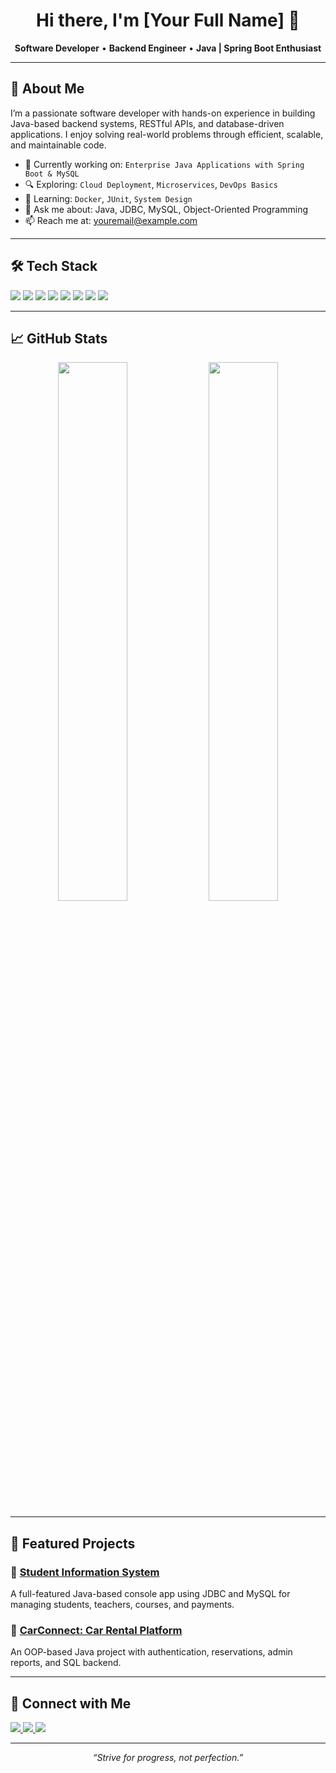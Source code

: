 <h1 align="center">Hi there, I'm [Your Full Name] 👋</h1>

<p align="center">
  <b>Software Developer</b> • <b>Backend Engineer</b> • <b>Java | Spring Boot Enthusiast</b>
</p>

---

## 🚀 About Me

I’m a passionate software developer with hands-on experience in building Java-based backend systems, RESTful APIs, and database-driven applications. I enjoy solving real-world problems through efficient, scalable, and maintainable code.

- 🎯 Currently working on: `Enterprise Java Applications with Spring Boot & MySQL`
- 🔍 Exploring: `Cloud Deployment`, `Microservices`, `DevOps Basics`
- 🧠 Learning: `Docker`, `JUnit`, `System Design`
- 💬 Ask me about: Java, JDBC, MySQL, Object-Oriented Programming
- 📫 Reach me at: [youremail@example.com](mailto:youremail@example.com)

---

## 🛠️ Tech Stack

<p align="left">
  <img src="https://img.shields.io/badge/Java-ED8B00?style=for-the-badge&logo=openjdk&logoColor=white" />
  <img src="https://img.shields.io/badge/Spring%20Boot-6DB33F?style=for-the-badge&logo=spring-boot&logoColor=white" />
  <img src="https://img.shields.io/badge/MySQL-00758F?style=for-the-badge&logo=mysql&logoColor=white" />
  <img src="https://img.shields.io/badge/JDBC-007396?style=for-the-badge&logo=java&logoColor=white" />
  <img src="https://img.shields.io/badge/HTML-E34F26?style=for-the-badge&logo=html5&logoColor=white" />
  <img src="https://img.shields.io/badge/CSS-1572B6?style=for-the-badge&logo=css3&logoColor=white" />
  <img src="https://img.shields.io/badge/Git-F05032?style=for-the-badge&logo=git&logoColor=white" />
  <img src="https://img.shields.io/badge/GitHub-181717?style=for-the-badge&logo=github&logoColor=white" />
</p>

---

## 📈 GitHub Stats

<p align="center">
  <img src="https://github-readme-stats.vercel.app/api?username=YOUR_USERNAME&show_icons=true&theme=tokyonight&hide_border=true" width="47%">
  <img src="https://streak-stats.demolab.com/?user=YOUR_USERNAME&theme=tokyonight&hide_border=true" width="47%">
</p>

---

## 📌 Featured Projects

### 🔹 [Student Information System](https://github.com/YOUR_USERNAME/student-information-system)
A full-featured Java-based console app using JDBC and MySQL for managing students, teachers, courses, and payments.

### 🔹 [CarConnect: Car Rental Platform](https://github.com/YOUR_USERNAME/carconnect)
An OOP-based Java project with authentication, reservations, admin reports, and SQL backend.

---

## 🤝 Connect with Me

<p align="left">
  <a href="https://linkedin.com/in/YOUR_LINK" target="_blank">
    <img src="https://img.shields.io/badge/LinkedIn-blue?style=for-the-badge&logo=linkedin&logoColor=white" />
  </a>
  <a href="mailto:youremail@example.com">
    <img src="https://img.shields.io/badge/Gmail-D14836?style=for-the-badge&logo=gmail&logoColor=white" />
  </a>
  <a href="https://yourportfolio.com" target="_blank">
    <img src="https://img.shields.io/badge/Portfolio-000000?style=for-the-badge&logo=firefox&logoColor=white" />
  </a>
</p>

---

<p align="center">
  <i>“Strive for progress, not perfection.”</i>
</p>
